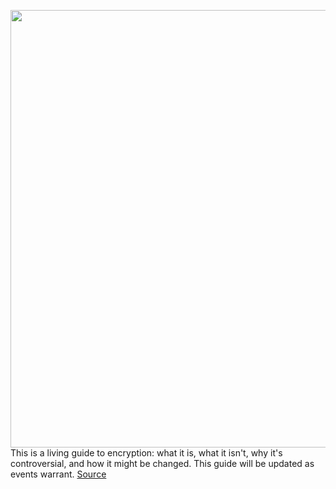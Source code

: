 <img src='https://cdn.vox-cdn.com/thumbor/87Bxhv19jbXiE6JOuCU7QhMFG18=/0x0:2040x1360/1200x675/filters:focal(857x517:1183x843)/cdn.vox-cdn.com/uploads/chorus_image/image/66420425/acastro_200302_3922_SuperTuesday_encryption.0.5.jpg' width='700px' /><br/>
This is a living guide to encryption: what it is, what it isn't, why it's controversial, and how it might be changed. This guide will be updated as events warrant.
<a href='https://www.theverge.com/2020/3/3/21158030/encryption-explainer-guide-law-enforcement-apple-fbi'> Source <a/>